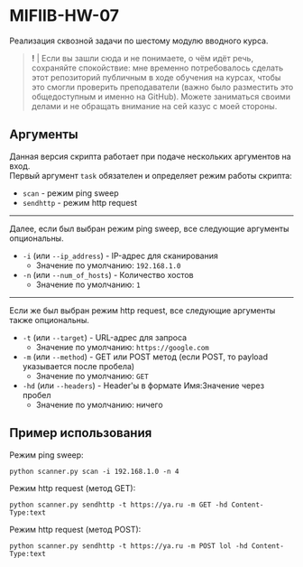# MIFIIB-HW-07

Реализация сквозной задачи по шестому модулю вводного курса.

> **!** | Если вы зашли сюда и не понимаете, о чём идёт речь, сохраняйте спокойствие: мне временно потребовалось сделать этот репозиторий публичным в ходе обучения на курсах, чтобы это смогли проверить преподаватели (важно было разместить это общедоступным и именно на GitHub). Можете заниматься своими делами и не обращать внимание на сей казус с моей стороны.

## Аргументы

Данная версия скрипта работает при подаче нескольких аргументов на вход.  
Первый аргумент `task` обязателен и определяет режим работы скрипта:

* `scan` - режим ping sweep
* `sendhttp` - режим http request

---

Далее, если был выбран режим ping sweep, все следующие аргументы опциональны.

* `-i` (или `--ip_address`) - IP-адрес для сканирования
  * Значение по умолчанию: `192.168.1.0`
* `-n` (или `--num_of_hosts`) - Количество хостов
  * Значение по умолчанию: `1`

---

Если же был выбран режим http request, все следующие аргументы также опциональны.

* `-t` (или `--target`) - URL-адрес для запроса
  * Значение по умолчанию: `https://google.com`
* `-m` (или `--method`) - GET или POST метод (если POST, то payload указывается после пробела)
  * Значение по умолчанию: `GET`
* `-hd` (или `--headers`) - Header'ы в формате Имя:Значение через пробел
  * Значение по умолчанию: ничего

## Пример использования

Режим ping sweep:
```
python scanner.py scan -i 192.168.1.0 -n 4
```

Режим http request (метод GET):
```
python scanner.py sendhttp -t https://ya.ru -m GET -hd Content-Type:text
```

Режим http request (метод POST):
```
python scanner.py sendhttp -t https://ya.ru -m POST lol -hd Content-Type:text
```
